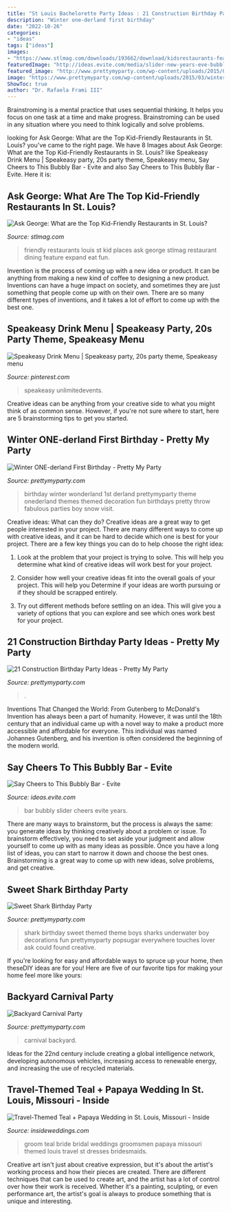 ```yaml
---
title: "St Louis Bachelorette Party Ideas : 21 Construction Birthday Party Ideas"
description: "Winter one-derland first birthday"
date: "2022-10-26"
categories:
- "ideas"
tags: ["ideas"]
images:
- "https://www.stlmag.com/downloads/193662/download/kidsrestaurants-feature.jpg?cb=661efef72bf057319c35057a9946dd90"
featuredImage: "http://ideas.evite.com/media/slider-new-years-eve-bubbly-bar-jb.jpg"
featured_image: "http://www.prettymyparty.com/wp-content/uploads/2015/03/shark-themed-birthday-party-ideas.jpg"
image: "https://www.prettymyparty.com/wp-content/uploads/2015/03/winter-wonderland-first-birthday-ideas.jpg"
ShowToc: true
author: "Dr. Rafaela Frami III"
---
```



Brainstroming is a mental practice that uses sequential thinking. It helps you focus on one task at a time and make progress. Brainstroming can be used in any situation where you need to think logically and solve problems.

	

		
looking for Ask George: What are the Top Kid-Friendly Restaurants in St. Louis? you've came to the right page. We have 8 Images about Ask George: What are the Top Kid-Friendly Restaurants in St. Louis? like Speakeasy Drink Menu | Speakeasy party, 20s party theme, Speakeasy menu, Say Cheers to This Bubbly Bar - Evite and also Say Cheers to This Bubbly Bar - Evite. Here it is:
		
    
## Ask George: What Are The Top Kid-Friendly Restaurants In St. Louis?

<img loading=lazy src="https://www.stlmag.com/downloads/193662/download/kidsrestaurants-feature.jpg?cb=661efef72bf057319c35057a9946dd90" onerror="this.onerror=null;this.src='https://tse3.mm.bing.net/th?id=OIP.-ypFi5-SgNwHubalxV7uxgHaC-&amp;pid=15.1';" alt="Ask George: What are the Top Kid-Friendly Restaurants in St. Louis?">

_Source: stlmag.com_

>friendly restaurants louis st kid places ask george stlmag restaurant dining feature expand eat fun. 

	

Invention is the process of coming up with a new idea or product. It can be anything from making a new kind of coffee to designing a new product. Inventions can have a huge impact on society, and sometimes they are just something that people come up with on their own. There are so many different types of inventions, and it takes a lot of effort to come up with the best one.

    
## Speakeasy Drink Menu | Speakeasy Party, 20s Party Theme, Speakeasy Menu

<img loading=lazy src="https://i.pinimg.com/736x/fd/6d/cd/fd6dcd1faee9b3539700f3d55b5e7c3e.jpg" onerror="this.onerror=null;this.src='https://tse3.mm.bing.net/th?id=OIP.PTXB4F7CAUScQk7YCVNuMwHaLH&amp;pid=15.1';" alt="Speakeasy Drink Menu | Speakeasy party, 20s party theme, Speakeasy menu">

_Source: pinterest.com_

>speakeasy unlimitedevents. 

	

Creative ideas can be anything from your creative side to what you might think of as common sense. However, if you're not sure where to start, here are 5 brainstorming tips to get you started.

    
## Winter ONE-derland First Birthday - Pretty My Party

<img loading=lazy src="https://www.prettymyparty.com/wp-content/uploads/2015/03/winter-wonderland-first-birthday-ideas.jpg" onerror="this.onerror=null;this.src='https://tse2.mm.bing.net/th?id=OIP.hsNYAmI_6mFZyIMDjKB1FAHaKl&amp;pid=15.1';" alt="Winter ONE-derland First Birthday - Pretty My Party">

_Source: prettymyparty.com_

>birthday winter wonderland 1st derland prettymyparty theme onederland themes themed decoration fun birthdays pretty throw fabulous parties boy snow visit. 

	

Creative ideas: What can they do?
Creative ideas are a great way to get people interested in your project. There are many different ways to come up with creative ideas, and it can be hard to decide which one is best for your project. There are a few key things you can do to help choose the right idea:
1. Look at the problem that your project is trying to solve. This will help you determine what kind of creative ideas will work best for your project.

2. Consider how well your creative ideas fit into the overall goals of your project. This will help you Determine if your ideas are worth pursuing or if they should be scrapped entirely.

3. Try out different methods before settling on an idea. This will give you a variety of options that you can explore and see which ones work best for your project.


    
## 21 Construction Birthday Party Ideas - Pretty My Party

<img loading=lazy src="https://www.prettymyparty.com/wp-content/uploads/2017/07/construction-party-ideas-dessert-table.jpg" onerror="this.onerror=null;this.src='https://tse4.mm.bing.net/th?id=OIP.FNiygM3jkBkMzPpRjGd0IgHaJ4&amp;pid=15.1';" alt="21 Construction Birthday Party Ideas - Pretty My Party">

_Source: prettymyparty.com_

>. 

	

Inventions That Changed the World: From Gutenberg to McDonald's
Invention has always been a part of humanity. However, it was until the 18th century that an individual came up with a novel way to make a product more accessible and affordable for everyone. This individual was named Johannes Gutenberg, and his invention is often considered the beginning of the modern world.

    
## Say Cheers To This Bubbly Bar - Evite

<img loading=lazy src="http://ideas.evite.com/media/slider-new-years-eve-bubbly-bar-jb.jpg" onerror="this.onerror=null;this.src='https://tse2.mm.bing.net/th?id=OIP.5iLsIFW5wmFUCMw_bR8EGAHaE8&amp;pid=15.1';" alt="Say Cheers to This Bubbly Bar - Evite">

_Source: ideas.evite.com_

>bar bubbly slider cheers evite years. 

	

There are many ways to brainstorm, but the process is always the same: you generate ideas by thinking creatively about a problem or issue. To brainstorm effectively, you need to set aside your judgment and allow yourself to come up with as many ideas as possible. Once you have a long list of ideas, you can start to narrow it down and choose the best ones. Brainstorming is a great way to come up with new ideas, solve problems, and get creative.

    
## Sweet Shark Birthday Party

<img loading=lazy src="http://www.prettymyparty.com/wp-content/uploads/2015/03/shark-themed-birthday-party-ideas.jpg" onerror="this.onerror=null;this.src='https://tse4.mm.bing.net/th?id=OIP.w0dQj-NX-3_I4lKgwhAa2gHaKl&amp;pid=15.1';" alt="Sweet Shark Birthday Party">

_Source: prettymyparty.com_

>shark birthday sweet themed theme boys sharks underwater boy decorations fun prettymyparty popsugar everywhere touches lover ask could found creative. 

	

If you're looking for easy and affordable ways to spruce up your home, then theseDIY ideas are for you! Here are five of our favorite tips for making your home feel more like yours: 

    
## Backyard Carnival Party

<img loading=lazy src="https://www.prettymyparty.com/wp-content/uploads/2017/02/Carnival-Party-Feature.jpg" onerror="this.onerror=null;this.src='https://tse3.mm.bing.net/th?id=OIP.99qR_tcktUHzmlAMBi7VhAHaKY&amp;pid=15.1';" alt="Backyard Carnival Party">

_Source: prettymyparty.com_

>carnival backyard. 

	

Ideas for the 22nd century include creating a global intelligence network, developing autonomous vehicles, increasing access to renewable energy, and increasing the use of recycled materials.

    
## Travel-Themed Teal + Papaya Wedding In St. Louis, Missouri - Inside

<img loading=lazy src="https://d1zpvjny0s6omk.cloudfront.net/media/cache/93/e2/93e283f4a98a11c7ba998a87f52a2181.jpg" onerror="this.onerror=null;this.src='https://tse2.mm.bing.net/th?id=OIP.M50jySvc8Od5lCSIBlWqJgHaE8&amp;pid=15.1';" alt="Travel-Themed Teal + Papaya Wedding in St. Louis, Missouri - Inside">

_Source: insideweddings.com_

>groom teal bride bridal weddings groomsmen papaya missouri themed louis travel st dresses bridesmaids. 

	

Creative art isn't just about creative expression, but it's about the artist's working process and how their pieces are created. There are different techniques that can be used to create art, and the artist has a lot of control over how their work is received. Whether it's a painting, sculpting, or even performance art, the artist's goal is always to produce something that is unique and interesting.

